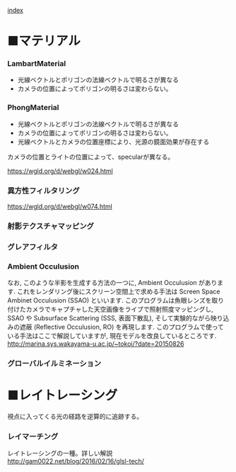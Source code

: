 [index](https://github.com/kitasenjudesign/CreativeCodingDictionary/blob/master/README.md)

# ■マテリアル

### LambartMaterial
* 光線ベクトルとポリゴンの法線ベクトルで明るさが異なる
* カメラの位置によってポリゴンの明るさは変わらない。

### PhongMaterial
* 光線ベクトルとポリゴンの法線ベクトルで明るさが異なる
* カメラの位置によってポリゴンの明るさは変わらない。
* 光線ベクトルとカメラの位置座標により、光源の鏡面効果が存在する

カメラの位置とライトの位置によって、specularが異なる。

https://wgld.org/d/webgl/w024.html


### 異方性フィルタリング
https://wgld.org/d/webgl/w074.html

### 射影テクスチャマッピング

### グレアフィルタ



### Ambient Occulusion
なお, このような半影を生成する方法の一つに, Ambient Occulusion があります. これをレンダリング後にスクリーン空間上で求める手法は Screen Space Ambinet Occulusion (SSAO) といいます. このプログラムは魚眼レンズを取り付けたカメラでキャプチャした天空画像をライブで照射照度マッピングし, SSAO や Subsurface Scattering (SSS, 表面下散乱), そして実験的ながら映り込みの遮蔽 (Reflective Occulusion, RO) を再現します. このプログラムで使っている手法はここで解説していますが, 現在モデルを改良しているところです.
http://marina.sys.wakayama-u.ac.jp/~tokoi/?date=20150826

### グローバルイルミネーション


# ■レイトレーシング
視点に入ってくる光の経路を逆算的に追跡する。

### レイマーチング
レイトレーシングの一種。詳しい解説
http://gam0022.net/blog/2016/02/16/glsl-tech/

### 
